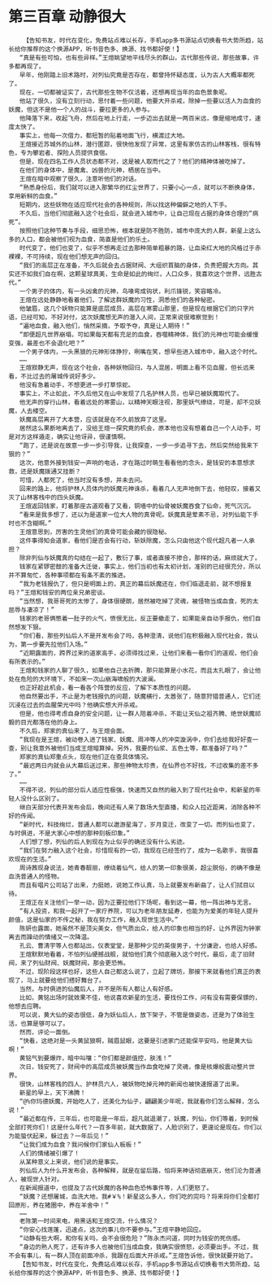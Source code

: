 # 第三百章 动静很大
        【告知书友，时代在变化，免费站点难以长存，手机app多书源站点切换看书大势所趋，站长给你推荐的这个换源APP，听书音色多、换源、找书都好使！】
       “真是有些可怕，也有些异样。”王煊眺望地平线尽头的群山，古代那些传说，那些故事，许多都再现了。
       早年，他刚踏上旧术路时，对列仙究竟是否存在，都曾持怀疑态度，认为古人大概率都死了。
       现在，一切都被证实了，古代那些生物不仅活着，还想再现当年的血色景象呢。
       他站了很久，没有立刻行动，思忖着一些问题，他要大开杀戒，除掉一些要以活人为血食的妖魔，但这不是他一个人的战斗，要拉更多的人参与。
       他降落下来，收起飞舟，然后在地上行走，一步迈出去就是一两百米远，像是缩地成寸，速度太快了。
       事实上，他每一次借力，都短暂的贴着地面飞行，横渡过大地。
       王煊接近苏城外的山林，潜行匿踪，很快他发现了异常，这里有家仿古的山林客栈，很有特色，专为攀岩者、探险人员提供食宿。
       但是，现在四名工作人员状态都不对，这是被人取而代之了？他们的精神体被吃掉了。
       在他们的身体中，是魔禽、凶兽的元神，栖居在当中。
       王煊在暗中观察了很久，注意听他们的对话。
       “熟悉身份后，我们就可以进入那繁华的红尘世界了，只要小心一点，就可以不断换身体，享用新鲜的血食。”
       短期内，这些妖物在适应现代社会的各种规则，所以找这种偏僻之地的人下手。
       不久后，当他们彻底融入这个社会后，就会进入城市中，让自己现在占据的身体合理的“病死”。
       按照他们这种节奏与手段，细思恐怖，根本就是防不胜防，城市中庞大的人群，新星上这么多的人口，都会被他们视为血食，简直是他们的乐土。
       时代变了，他们也变了，似乎不想再走过去那种简单粗暴的路，让血染红大地的风格过于赤裸裸，不可持续，现在他们想无声的回归。
       “我们的高层正在准备，不久后就会去占据财阀、大组织首脑的身体，负责把握大方向。其实还不如我们自在啊，这颗星球真美，生命是如此的绚烂，人口众多，我喜欢这个世界，远胜古代。”
       一个男子的体内，有一头凶禽的元神，鸟喙弯成钩状，利爪锋锐，笑容略冷。
       王煊在远处静静地看着他们，了解这群妖魔的习性，洞悉他们的各种秘密。
       他皱眉，这几个妖物只能算是底层成员，高层在寒雾山那里，但是现在根据它们的只字片语，已经可知，不好对付，这次妖魔想无声的潜入人间，正常来说很难察觉到！
       “遍地血食，融入他们，悄然采摘，予取予夺，真是让人期待！”
       “即便超凡世界崩塌，可如果每天都有充足的血食，吞噬精神体，我们的元神也可能会缓慢变强，最差也不会退化吧？”
       一个男子体内，一头黑狼的元神形体狰狞，咧嘴在笑，想早些进入城市中，融入这个时代。
       ……
       王煊寂静无声，现在这个社会，各种妖物回归，与人混居，明面上看不见血腥，但长远来看，不比过去的屠城传说好多少。
       他没有急着动手，不想更进一步打草惊蛇。
       事实上，不止如此，不久后他又在山中发现了几名护林人员，也早已被妖魔取代了。
       他无声的穿行山林，看着远处的寒雾山，以精神天眼注视，那里妖气缭绕，可是，却不见妖魔，人去楼空。
       妖魔高层离开了大本营，应该就是在不久前放弃了这里。
       居然这么果断地离去了，没给王煊一探究竟的机会，原本他也没有想着自己一个人动手，可是对方这样遁走，确实让他讶异，很谨慎啊。
       “跑了，还是说在故意一步一步引导我，让我探查，一步一步追寻下去，然后突然给我来下狠的？”
       这次，他意外接到钱安一声响的电话，才在路过时萌生看看他的念头，是钱安的本意想求救，还是妖魔拨通又挂断？
       可惜，人都死了，他当时没有多想，并未去问。
       回来的路上，他将护林人员体内的妖魔元神诛杀，看着几人无声地倒下去，他轻叹，接着又灭了山林客栈中的四头妖魔。
       王煊返回钱家，盯着那座古道观看了又看，铜墙中的仙骨被妖魔吞食了仙命，死气沉沉。
       “看来是我多想了，还以为是道家一位大人物的真骨呢。妖魔真是荤素不忌，对列仙能下手时也不含糊啊。”
       王煊意思到，厉害的生灵他们的真骨可能会藏的很隐秘。
       这件事得知会道家，看他们是否会有行动，斩妖除魔，怎么只由他这个现代超凡者一人承担？
       除非列仙与妖魔真的勾结在一起了，敷衍了事，或者直接不掺合，那样的话，麻烦就大了。
       钱家在紧锣密鼓的准备大迁徙，事实上，他们当初也有太初计划，准别的已经很充分，所以并不算匆忙，各种事项都在有条不紊的推进。
       “我为老钱报仇了，但只是明面上的，真正的幕后妖魔还在，你们临退走前，就不想报复吗？”王煊和钱安的两位亲兄弟密谈。
       “当然想，我哥哥死的太惨了，身体很硬朗，居然被吃掉了灵魂，被怪物当成血食，死的太屈辱与凄凉了！”
       钱家的老哥俩憋着一肚子的火气，愤恨无比，反正要撤走了，如果能亲自动手报仇，他们自然想发下狠。
       “你们看，那些列仙后人不是开发布会了吗，各种澄清，说他们在积极融入现代社会，我认为，第一步要先拉他们入场。”
       “近期露面的，跨界过来的道家高手，必须得找过来，让他们来看一看你们的道观，他们会有所表示的。”
       王煊和钱家的人聊了很久，如果他自己去折腾，那只能算是小水花，而且太扎眼了，会让他处在危险的大环境下，不如来一次山崩海啸般的大波澜。
       也正好趁此机会，看一看各个阵营的反应，了解下本质性的问题。
       他自然要出手，不止是为老钱报仇的问题，妖魔横行，太嚣张了，随意狩猎普通人，它们还沉浸在过去的血腥荣光中吗？他确实想大开杀戒。
       但是，他也得考虑自身的安全问题，让一群人陪着冲杀，不能让天仙之祖齐腾、绝世妖魔祁毅的目光都落在他的身上。
       不久后，郑家的真仙来了，与王煊会面。
       “我现在是王煊，被动卷入进了钱家、妖魔、周冲等人的冲突漩涡中，你们去给我好好查一查，别让我意外被他们当成王煊暗算掉。另外，我要的仙浆、五色土等，都准备好了吗？”
       郑家的真仙郑重点头，现在他们正在查具体情况。
       “最迟两日内就会从大幕后送过来，那些神物太珍贵，在仙界也不好找，不过收集的差不多了。”
       ……
       不得不说，列仙的部分后人适应性极强，快速而又自然的融入到了现代社会中，和新星的年轻人没什么区别了。
       继白天部分代表开发布会后，晚间还有人来了数场大型直播，和众人拉近距离，消除各种不好的传闻。
       “新时代，科技绚烂，普通人都可以遨游星海了，岁月变迁，改变了一切。而列仙也变了，与时俱进，不是大家心中想的那种刻板印象。”
       人们想了想，列仙的后人到现在为止似乎的确还没有什么劣迹。
       “我们在努力融入这个社会，珍惜现有的一切，我现在已经签约了，成为一名歌手，我很喜欢现在的生活。”
       周诗茜现身说法，她青春靓丽，缭绕着仙气，给人的第一印象很美，超尘脱俗，的确不像是血洗普通人的怪物。
       而且有唱片公司站了出来，力挺她，说她工作认真，马上就要发布新曲了，让人们拭目以待。
       王煊正在关注他们一举一动，因为正要拉他们下场呢，看到这一幕，他一阵出神与无言。
       “有人投资，和我一起开了一家疗养院，可以为老年朋友延寿，也能为为爱美的年轻人提升颜值，这是仙家的不传之秘，我在努力工作，融入现世生活中。”
       陈妍也露面，她虽然不是顶尖美女，但气质出众，给人的印象也相当的好，让外界因为钟家离去而躁动的情绪又一次降温。
       孔云、曹清宇等人也都站出，仪表堂堂，是那种少见的英俊男子，十分谦逊，也给人好感。
       王煊默默地看着，不怕列仙硬撼战舰，就怕他们真个彻底融入这个时代，最后，走了旧财阀，来了列仙财阀、妖魔财阀，那会更恐怖。
       不过，现阶段这样也好，这些人自己都这么说了，立起了牌坊，那接下来就看他们真正的表现了，马上就要给他们搭好舞台了。
       当然，与时俱进的仙魔后人，并不是所有人都让人有好感。
       比如，黄铭出场时就效果不佳，他说喜欢新星的生活，要找份工作，问有没有需要保镖的，他想去应聘。
       可以说，黄大仙的姿态很低，身为妖仙后人，放下架子，不管是做姿态，还是为了体验生活，也算是够可以了。
       然而，评论一面倒。
       “快看，这绝对是一头黄鼠狼啊，贼眉鼠眼，这要是引进家门还能保平安吗，他是黄大仙啊！”
       黄铭气到要爆炸，暗中叫嚷：“你们都是颜值控，肤浅！”
       次日，钱安死了，财阀中的高层成员被妖魔当作血食吃掉了灵魂，像是核爆般震动整片世界。
       很快，山林客栈的四人、护林员六人，被妖物吃掉元神的新闻也被快速报道了出来。
       新星的早上，天下沸腾！
       “@%你玛德妖魔，开始吃人了，还美化为仙子，翩翩美少年呢，我就看你们怎么解释，怎么说！”
       “最近都在传，三年后，也可能是一年后，超凡就退潮了，妖魔，列仙，你们等着，到时候全部打死你们！这是什么年代？一百多年前，就大数据了，人脸识别了，更遑论是现在。你们以为能蛰伏起来，躲过去？一年后见！”
       “让我们成为血食？我问候你们家仙人板板！”
       人们的情绪被引爆了！
       从某种意义上来说，他们说的是事实。
       列仙后人为什么开发布会，各种解释，就是在留后路，怕将来神话彻底崩灭，他们沦为普通人，被现世人针对。
       在新闻报道中，也提及了古代妖魔的各种血色恐怖事件等，人们更怒了。
       “妖魔？还想屠城，血洗大地，我#￥%！新星这么多人，你们吃的完吗？将来将你们全都打回原形，养在猪圈中，养在羊舍中！”
       ……
       老陈第一时间来电，用黑话和王煊交流，什么情况？
       “你安心找莲蓬，迅速点，这次的事儿你不要参与。”王煊平静地回应。
       “动静有些大啊，和你有关吗，会不会很危险？”陈永杰问道，同时为钱安的死伤感。
       “身边的熟人死了，还有许多人也被他们当成血食，我确实很愤怒，必须要出手。不过，我不会有事儿，有一群人顶在前面冲杀，我跟在后面大开杀戒。”王煊告诉他，很快就要开始了。
       【告知书友，时代在变化，免费站点难以长存，手机app多书源站点切换看书大势所趋，站长给你推荐的这个换源APP，听书音色多、换源、找书都好使！】